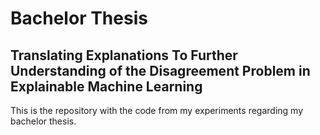 # Bachelor Thesis
## Translating Explanations To Further Understanding of the Disagreement Problem in Explainable Machine Learning

This is the repository with the code from my experiments regarding my bachelor thesis. 